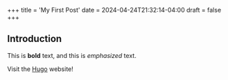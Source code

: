 +++
title = 'My First Post'
date = 2024-04-24T21:32:14-04:00
draft = false
+++
## Introduction

This is **bold** text, and this is *emphasized* text.

Visit the [Hugo](https://gohugo.io) website!
